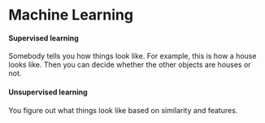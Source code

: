 # Machine Learning

#### Supervised learning

Somebody tells you how things look like. For example, this is how a house looks like. Then you can decide whether the other objects are houses or not.

#### Unsupervised learning

You figure out what things look like based on similarity and features.
